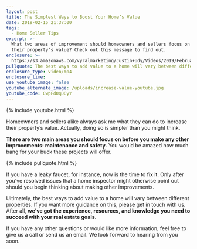 ```yaml
---
layout: post
title: The Simplest Ways to Boost Your Home’s Value
date: 2019-02-15 21:37:00
tags:
  - Home Seller Tips
excerpt: >-
  What two areas of improvement should homeowners and sellers focus on to boost
  their property’s value? Check out this message to find out.
enclosure: >-
  https://s3.amazonaws.com/vyralmarketing/Justin+Udy/Videos/2019/February/Salt+Lake+City+Real+Estate+Agent-+The+Simplest+Way+to+Boost+Your+Homes+Value.mp4
pullquote: The best ways to add value to a home will vary between different properties.
enclosure_type: video/mp4
enclosure_time:
use_youtube_image: false
youtube_alternate_image: /uploads/increase-value-youtube.jpg
youtube_code: CwpFdOqDOyY
---
```


{% include youtube.html %}

Homeowners and sellers alike always ask me what they can do to increase their property’s value. Actually, doing so is simpler than you might think.

**There are two main areas you should focus on before you make any other improvements: maintenance and safety.** You would be amazed how much bang for your buck these projects will offer.

{% include pullquote.html %}

If you have a leaky faucet, for instance, now is the time to fix it. Only after you’ve resolved issues that a home inspector might otherwise point out should you begin thinking about making other improvements.

Ultimately, the best ways to add value to a home will vary between different properties. If you want more guidance on this, please get in touch with us. After all, **we’ve got the experience, resources, and knowledge you need to succeed with your real estate goals.**

If you have any other questions or would like more information, feel free to give us a call or send us an email. We look forward to hearing from you soon.